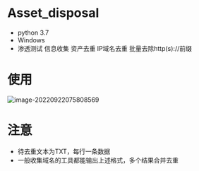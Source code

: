 # Asset_disposal
- python 3.7 
- Windows
- 渗透测试 信息收集 资产去重 IP域名去重 批量去除http(s)://前缀
# 使用
![image-20220922075808569](https://github.com/guandongershen/Asset_disposal/blob/main/image-20220922075808569.png)
# 注意
- 待去重文本为TXT，每行一条数据
- 一般收集域名的工具都能输出上述格式，多个结果合并去重
